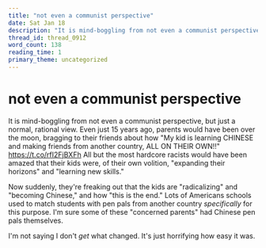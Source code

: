 ```yaml
---
title: "not even a communist perspective"
date: Sat Jan 18
description: "It is mind-boggling from not even a communist perspective, but just a normal, rational view."
thread_id: thread_0912
word_count: 138
reading_time: 1
primary_theme: uncategorized
---
```


# not even a communist perspective

It is mind-boggling from not even a communist perspective, but just a normal, rational view. Even just 15 years ago, parents would have been over the moon, bragging to their friends about how "My kid is learning CHINESE and making friends from another country, ALL ON THEIR OWN!!" https://t.co/rfI2FjBXFh All but the most hardcore racists would have been amazed that their kids were, of their own volition, "expanding their horizons" and "learning new skills."

Now suddenly, they're freaking out that the kids are "radicalizing" and "becoming Chinese," and how "this is the end." Lots of Americans schools used to match students with pen pals from another country *specifically* for this purpose. I'm sure some of these "concerned parents" had Chinese pen pals themselves.

I'm not saying I don't *get* what changed. It's just horrifying how easy it was.